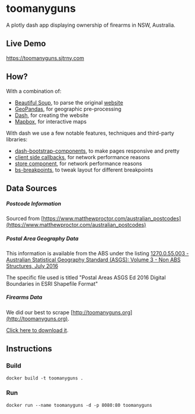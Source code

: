 # toomanyguns

A plotly dash app displaying ownership of firearms in NSW, Australia.

## Live Demo

https://toomanyguns.sjtrny.com

## How?

With a combination of:

- [Beautiful Soup](https://www.crummy.com/software/BeautifulSoup/bs4/doc/), to parse the original [website](http://toomanyguns.herokuapp.com/)
- [GeoPandas](http://geopandas.org/), for geographic pre-processing
- [Dash](https://github.com/plotly/dash), for creating the website
- [Mapbox](https://www.mapbox.com/), for interactive maps

With dash we use a few notable features, techniques and third-party libraries:
- [dash-bootstrap-components](https://github.com/facultyai/dash-bootstrap-components), to make pages responsive and pretty
- [client side callbacks](https://dash.plot.ly/performance), for network performance reasons
- [store component](https://dash.plot.ly/dash-core-components/store), for network performance reasons
- [bs-breakpoints](https://github.com/Johann-S/bs-breakpoints), to tweak layout for different breakpoints

## Data Sources

##### Postcode Information

Sourced from [https://www.matthewproctor.com/australian_postcodes](https://www.matthewproctor.com/australian_postcodes)

##### Postal Area Geography Data

This information is available from the ABS under the listing [1270.0.55.003 - Australian Statistical Geography Standard (ASGS): Volume 3 - Non ABS Structures, July 2016](https://www.abs.gov.au/AUSSTATS/abs@.nsf/DetailsPage/1270.0.55.003July%202016?OpenDocument)

The specific file used is titled "Postal Areas ASGS Ed 2016 Digital Boundaries in ESRI Shapefile Format"

##### Firearms Data

We did our best to scrape [http://toomanyguns.org](http://toomanyguns.org).

[Click here to download it](https://raw.githubusercontent.com/sjtrny/toomanyguns/master/assets/firearms_2019.csv).

## Instructions

### Build

`docker build -t toomanyguns .`

### Run

`docker run --name toomanyguns -d -p 8080:80 toomanyguns`
